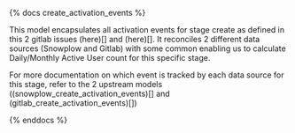 {% docs create_activation_events %}

This model encapsulates all activation events for stage create as defined in this 2 gitlab issues (here)[] and (here)[]. It reconciles 2 different data sources (Snowplow and Gitlab) with some common enabling us to calculate Daily/Monthly Active User count for this specific stage.

For more documentation on which event is tracked by each data source for this stage, refer to the 2 upstream models ((snowplow_create_activation_events)[] and (gitlab_create_activation_events)[])
 
{% enddocs %}
